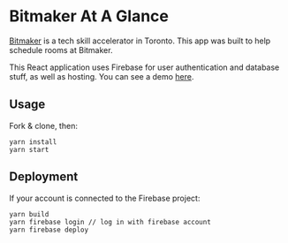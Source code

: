 # Bitmaker At A Glance

[Bitmaker](bitmaker.co) is a tech skill accelerator in Toronto. This app was built to help schedule rooms at Bitmaker.

This React application uses Firebase for user authentication and database stuff, as well as hosting. You can see a demo [here](https://bitmaker-at-a.firebaseapp.com/).

## Usage

Fork & clone, then:

```
yarn install
yarn start
```


## Deployment

If your account is connected to the Firebase project:
```
yarn build
yarn firebase login // log in with firebase account
yarn firebase deploy
```
